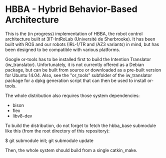 HBBA - Hybrid Behavior-Based Architecture
=========================================

This is the (in progress) implementation of HBBA, the robot control architecture
built at 3IT-IntRoLab (Université de Sherbrooke).
It has been built with ROS and our robots (IRL-1/TR and /AZ3 variants) in mind,
but has been designed to be compatible with various platforms.

Google or-tools has to be installed first to build the Intention Translator
(iw_translator).
Unfortunately, it is not currently offered as a Debian package, but can be built
from source or downloaded as a pre-built version for Ubuntu 14.04.
Also, see the "or_tools" subfolder of the iw_translator package for a dpkg
generation script that can then be used to install or-tools.

The whole distribution also requires those system dependencies:

 - bison
 - flex
 - libv8-dev

To build the distribution, do not forget to fetch the hbba_base submodule like
this (from the root directory of this repository):

$ git submodule init; git submodule update

Then, the whole system should build from a single catkin_make.
